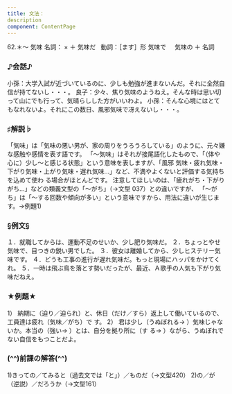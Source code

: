 ```yaml
---
title: 文法：
description
component: ContentPage
---
```



62.＊～ 気味
名詞： × ＋ 気味だ  
動詞：［ます］形 気味で  
  気味の ＋ 名詞
### ♪会話♪
小孫：大学入試が近づいているのに、少しも勉強が進まないんだ。それに全然自信が持てないし・・・。 良子：少々、焦り気味のようねえ。そんな時は思い切って山にでも行って、気晴らしした方がいいわよ。 小孫：そんな心境にはとてもなれないよ。それにこの数日、風邪気味で冴えないし・・・。
### ♯解説♭
「気味」は「気味の悪い男が、家の周りをうろうろしている」のように、元々嫌な感触や感情を表す語です。 「～気味」はそれが接尾語化したもので、「（体や心に）少し～と感じる状態」という意味を表しますが、「風邪 気味・疲れ気味・下がり気味・上がり気味・遅れ気味…」など、不満やよくないと評価する気持ちを込めて使わ る場合がほとんどです。
注意してほしいのは、「疲れがち・下がりがち…」などの類義文型の「～がち」（→文型 037）との違いですが、 「～がち」は「～する回数や傾向が多い」という意味ですから、用法に違いが生じます。→例題1)
### §例文§
１．就職してからは、運動不足のせいか、少し肥り気味だ。
２．ちょっとやせ気味で、目つきの鋭い男でした。
３．彼女は離婚してから、少しヒステリー気味です。
４．どうも工事の進行が遅れ気味だ。もっと現場にハッパをかけてくれ。
５．一時は飛ぶ鳥を落とす勢いだったが、最近、Ａ歌手の人気も下がり気味だねえ。
### ★例題★
1） 納期に（迫り／迫られ）と、休日（だけ／すら）返上して働いているので、工員達は疲れ（気味／がち）で
す。
2） 君は少し（うぬぼれる→ ）気味じゃないか。本当の（強い→ ）とは、自分を拠り所に（す
る→ ）ながら、うぬぼれでない自信をもつことだよ。
### (^^)前課の解答(^^)
1)きっての／てみると（過去文では「と」）／ものだ（→文型420）
2)の／が（逆説）／だろうか（→文型161）
